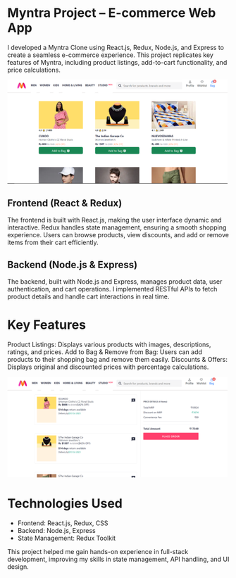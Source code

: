 # Myntra Project – E-commerce Web App

I developed a Myntra Clone using React.js, Redux, Node.js, and Express to create a seamless e-commerce experience. This project replicates key features of Myntra, including product listings, add-to-cart functionality, and price calculations.

<img src="./myntra-project//public/images/Screenshot (1091).png" alt="Image" width="500"/>

## Frontend (React & Redux)
The frontend is built with React.js, making the user interface dynamic and interactive. Redux handles state management, ensuring a smooth shopping experience. Users can browse products, view discounts, and add or remove items from their cart efficiently.

## Backend (Node.js & Express)
The backend, built with Node.js and Express, manages product data, user authentication, and cart operations. I implemented RESTful APIs to fetch product details and handle cart interactions in real time.

# Key Features
Product Listings: Displays various products with images, descriptions, ratings, and prices.
Add to Bag & Remove from Bag: Users can add products to their shopping bag and remove them easily.
Discounts & Offers: Displays original and discounted prices with percentage calculations.


<img src="./myntra-project//public/images/Screenshot (1092).png" alt="Image" width="500"/>


# Technologies Used
- Frontend: React.js, Redux, CSS
- Backend: Node.js, Express
- State Management: Redux Toolkit

This project helped me gain hands-on experience in full-stack development, improving my skills in state management, API handling, and UI design.

